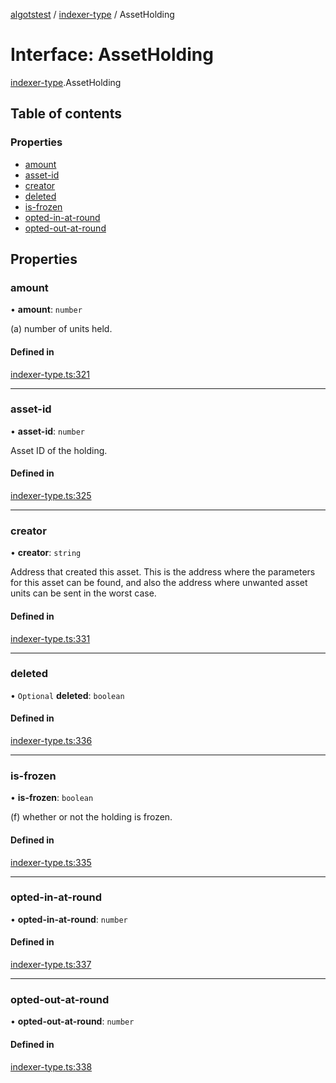 [algotstest](../README.md) / [indexer-type](../modules/indexer_type.md) / AssetHolding

# Interface: AssetHolding

[indexer-type](../modules/indexer_type.md).AssetHolding

## Table of contents

### Properties

- [amount](indexer_type.AssetHolding.md#amount)
- [asset-id](indexer_type.AssetHolding.md#asset-id)
- [creator](indexer_type.AssetHolding.md#creator)
- [deleted](indexer_type.AssetHolding.md#deleted)
- [is-frozen](indexer_type.AssetHolding.md#is-frozen)
- [opted-in-at-round](indexer_type.AssetHolding.md#opted-in-at-round)
- [opted-out-at-round](indexer_type.AssetHolding.md#opted-out-at-round)

## Properties

### amount

• **amount**: `number`

(a) number of units held.

#### Defined in

[indexer-type.ts:321](https://github.com/algorandfoundation/algokit-utils-ts/blob/b75e3eb/src/indexer-type.ts#L321)

___

### asset-id

• **asset-id**: `number`

Asset ID of the holding.

#### Defined in

[indexer-type.ts:325](https://github.com/algorandfoundation/algokit-utils-ts/blob/b75e3eb/src/indexer-type.ts#L325)

___

### creator

• **creator**: `string`

Address that created this asset. This is the address where the parameters for
this asset can be found, and also the address where unwanted asset units can be
sent in the worst case.

#### Defined in

[indexer-type.ts:331](https://github.com/algorandfoundation/algokit-utils-ts/blob/b75e3eb/src/indexer-type.ts#L331)

___

### deleted

• `Optional` **deleted**: `boolean`

#### Defined in

[indexer-type.ts:336](https://github.com/algorandfoundation/algokit-utils-ts/blob/b75e3eb/src/indexer-type.ts#L336)

___

### is-frozen

• **is-frozen**: `boolean`

(f) whether or not the holding is frozen.

#### Defined in

[indexer-type.ts:335](https://github.com/algorandfoundation/algokit-utils-ts/blob/b75e3eb/src/indexer-type.ts#L335)

___

### opted-in-at-round

• **opted-in-at-round**: `number`

#### Defined in

[indexer-type.ts:337](https://github.com/algorandfoundation/algokit-utils-ts/blob/b75e3eb/src/indexer-type.ts#L337)

___

### opted-out-at-round

• **opted-out-at-round**: `number`

#### Defined in

[indexer-type.ts:338](https://github.com/algorandfoundation/algokit-utils-ts/blob/b75e3eb/src/indexer-type.ts#L338)
